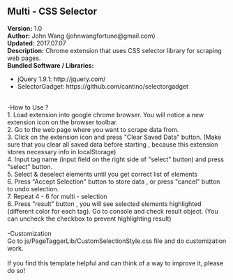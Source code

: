 <html>
    <head>
    </head>
    <body>
        <h2>Multi - CSS Selector</h2>
        <div><b>Version:</b> 1.0</div>
        <div><b>Author:</b> John Wang (johnwangfortune@gmail.com)</div>
        <div><b>Updated:</b> 2017.07.07</div>
        <div><b>Description:</b> Chrome extension that uses CSS selector library for scraping web pages.</div>
        <div><b>Bundled Software / Libraries:</b></div>
        <div>
            <ul>
                <li>jQuery 1.9.1: http://jquery.com/</li>
                <li>SelectorGadget: https://github.com/cantino/selectorgadget</li>
            </ul>
        </div>
        <br/>
        <div>-How to Use ?</div>
        <div>1. Load extension into google chrome browser. You will notice a new extension icon on the browser toolbar.</div>
        <div>2. Go to the web page where you want to scrape data from.</div>
        <div>3. Click on the extension icon and press "Clear Saved Data" button. (Make sure that you clear all saved data before starting , because this extension stores necessary info in localStorage)</div>
        <div>4. Input tag name (input field on the right side of "select" button) and press "select" button.</div>
        <div>5. Select & deselect elements until you get correct list of elements</div>
        <div>6. Press "Accept Selection" button to store data , or press "cancel" button to undo selection.</div>
        <div>7. Repeat 4 - 6 for multi - selection</div>
        <div>8. Press "result" button , you will see selected elements highlighted (different color for each tag).  Go to console and check result object. (You can uncheck the checkbox to prevent highlighting result) </div>
        <br/>
        <div>-Customization</div>
        <div>Go to js/PageTaggerLib/CustomSelectionStyle.css file and do customization work.</div>
        <br/>
        <div>If you find this template helpful and can think of a way to improve it, please do so!</div>
    </body>
</html>